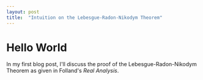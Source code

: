```yaml
---
layout: post
title:  "Intuition on the Lebesgue-Radon-Nikodym Theorem"
---
```


# Hello World

In my first blog post, I'll discuss the proof of the Lebesgue-Radon-Nikodym Theorem as given in Folland's *Real Analysis*.
